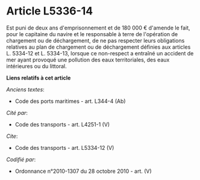# Article L5336-14

Est puni de deux ans d'emprisonnement et de 180 000 € d'amende le fait, pour le capitaine du navire et le responsable à terre
de l'opération de chargement ou de déchargement, de ne pas respecter leurs obligations relatives au plan de chargement ou de
déchargement définies aux articles L. 5334-12 et L. 5334-13, lorsque ce non-respect a entraîné un accident de mer ayant
provoqué une pollution des eaux territoriales, des eaux intérieures ou du littoral.

**Liens relatifs à cet article**

_Anciens textes_:

  - Code des ports maritimes - art. L344-4 (Ab)

_Cité par_:

  - Code des transports - art. L4251-1 (V)

_Cite_:

  - Code des transports - art. L5334-12 (V)

_Codifié par_:

  - Ordonnance n°2010-1307 du 28 octobre 2010 - art. (V)
